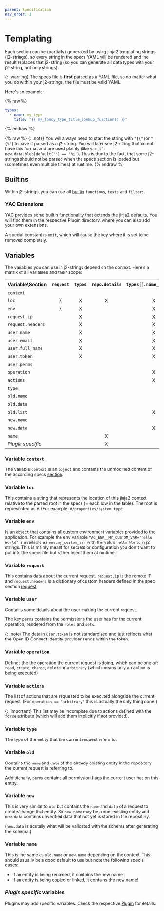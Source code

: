```yaml
---
parent: Specification
nav_order: 1
---
```


# Templating

Each section can be (partially) generated by using jinja2 templating strings
(j2-strings), so every string in the specs YAML will be rendered and the result
replaces that j2-string (so you can generate all data types with your j2-string,
not only strings).

{: .warning}
The specs file is **first** parsed as a YAML file, so no matter what you do
within your j2-strings, the file must be valid YAML.

Here's an example:

{% raw %}
```yaml
types:
  - name: my_type
    title: "{{ my_fancy_type_title_lookup_function() }}"
```
{% endraw %}

{% raw %}
{: .note}
You will always need to start the string with `"{{"` (or `"{%"`) to have
it parsed as a j2-string. You will later see j2-string that do not have this
format and are used plainly (like `yac_if: new.data.blub|default('') == 'hi'`).
This is due to the fact, that some j2-strings should not be parsed when the
specs section is loaded but (sometimes even multiple times) at runtime.
{% endraw %}

## Builtins

Within j2-strings, you can use all
[builtin](https://jinja.palletsprojects.com/en/stable/templates) `functions`,
`tests` and `filters`.

### YAC Extensions

YAC provides some builtin functionality that extends the jinja2 defaults. You
will find them in the respective [Plugin](../../plugins) directory, where you
can also add your own extensions.

A special constant is `omit`, which will cause the key where it is set to be
removed completely.

## Variables

The variables you can use in j2-strings depend on the context. Here's a matrix
of all variables and their scope:

| Variable\\Section | `request` | `types` | `repo.details`  | `types[].name_generator`  | `types[].actions[].details` | `types[].logs[].details`  | `roles` | `sets`  | `schema`  |
|:------------------|:---------:|:-------:|:---------------:|:-------------------------:|:---------------------------:|:-------------------------:|:-------:|:-------:|:---------:|
| `context`         |           |         |                 |                           |                             |                           |         |         |     X     |
| `loc`             |     X     |    X    |        X        |             X             |              X              |             X             |    X    |    X    |     X     |
| `env`             |     X     |    X    |                 |             X             |              X              |             X             |    X    |    X    |     X     |
| `request.ip`      |           |    X    |                 |             X             |              X              |             X             |    X    |    X    |     X     |
| `request.headers` |           |    X    |                 |             X             |              X              |             X             |    X    |    X    |     X     |
| `user.name`       |           |    X    |                 |             X             |              X              |             X             |    X    |    X    |     X     |
| `user.email`      |           |    X    |                 |             X             |              X              |             X             |    X    |    X    |     X     |
| `user.full_name`  |           |    X    |                 |             X             |              X              |             X             |    X    |    X    |     X     |
| `user.token`      |           |    X    |                 |             X             |              X              |             X             |    X    |    X    |     X     |
| `user.perms`      |           |         |                 |                           |                             |                           |         |         |     X     |
| `operation`       |           |         |                 |             X             |              X              |                           |    X    |    X    |     X     |
| `actions`         |           |         |                 |             X             |              X              |                           |    X    |    X    |     X     |
| `type`            |           |         |                 |                           |                             |                           |    X    |    X    |     X     |
| `old.name`        |           |         |                 |                           |              X              |             X             |    X    |    X    |     X     |
| `old.data`        |           |         |                 |                           |                             |                           |    X    |    X    |     X     |
| `old.list`        |           |         |                 |             X             |                             |                           |         |         |           |
| `new.name`        |           |         |                 |                           |              X              |                           |    X    |    X    |     X     |
| `new.data`        |           |         |                 |             X             |                             |                           |         |         |     X     |
| `name`            |           |         |        X        |                           |              X              |             X             |    X    |    X    |     X     |
| *Plugin specific* |           |         |        X        |                           |              X              |             X             |         |         |           |

### Variable `context`

The variable `context` is an `object` and contains the unmodified content of the
according specs [section](file/context).

### Variable `loc`

This contains a string that represents the location of this jinja2 context
relative to the parsed root in the specs (= each row in the table). The root is
represented as `#`. (For example: `#/properties/system_type`)

### Variable `env`

Is an `object` that contains all custom environment variables provided to the
application. For example the env variable `YAC_ENV__MY_CUSTOM_VAR="hello World"`
is available as `env.my_custom_var` with the value `hello World` in j2-strings.
This is mainly meant for secrets or configuration you don't want to put into the
specs file but rather inject them at runtime.

### Variable `request`

This contains data about the current request. `request.ip` is the remote IP and
`request.headers` is a dictionary of custom headers defined in the spec section
[request](./request.md).

### Variable `user`

Contains some details about the user making the current request.

The key `perms` contains the permissions the user has for the current operation,
rendered from the `roles` and `sets`.

{: .note}
The data in `user.token` is not standardized and just reflects what the Open ID
Connect identity provider sends within the token.

### Variable `operation`

Defines the the operation the current request is doing, which can be one of:
`read`, `create`, `change`, `delete` or `arbitrary` (which means only an action
is being executed)

### Variable `actions`

The list of actions that are requested to be executed alongside the current
request. (For `operation == "arbitrary"` this is actually the only thing done.)

{: .important}
This list may be incomplete due to actions defined with the `force` attribute
(which will add them implicitly if not provided).

### Variable `type`

The type of the entity that the current request refers to.

### Variable `old`

Contains the `name` and `data` of the already existing entity in the repository
the current request is referring to.

Addititonally, `perms` contains all permission flags the current user has on
this entity.

### Variable `new`

This is very similar to `old` but contains the `name` and `data` of a request
to create/change that entity. So `new.name` may be a non-existing entity and
`new.data` contains unverified data that not yet is stored in the repository.

(`new.data` is acutally what will be validated with the schema after generating
the schema.)

### Variable `name`

This is the same as `old.name` or `new.name` depending on the context. This
should usually be a good default to use but note the following special cases:

  - If an entity is being renamed, it contains the new name!
  - If an entity is being copied or linked, it contains the new name!

### *Plugin specific* variables

Plugins may add specific variables. Check the respective [Plugin](../../plugins)
for details.
